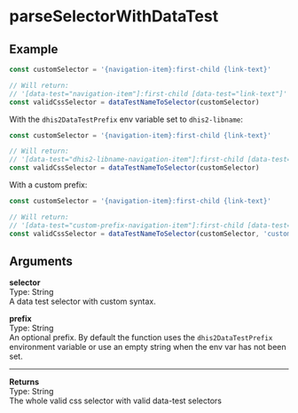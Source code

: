 # parseSelectorWithDataTest

## Example

```js
const customSelector = '{navigation-item}:first-child {link-text}'

// Will return:
// '[data-test="navigation-item"]:first-child [data-test="link-text"]'
const validCssSelector = dataTestNameToSelector(customSelector)
```

With the `dhis2DataTestPrefix` env variable set to `dhis2-libname`:

```js
const customSelector = '{navigation-item}:first-child {link-text}'

// Will return:
// '[data-test="dhis2-libname-navigation-item"]:first-child [data-test="dhis2-libname-link-text"]'
const validCssSelector = dataTestNameToSelector(customSelector)
```

With a custom prefix:

```js
const customSelector = '{navigation-item}:first-child {link-text}'

// Will return:
// '[data-test="custom-prefix-navigation-item"]:first-child [data-test="custom-prefix-link-text"]'
const validCssSelector = dataTestNameToSelector(customSelector, 'custom-prefix')
```

## Arguments

**selector**<br />
Type: String<br />
A data test selector with custom syntax.

**prefix**<br />
Type: String<br />
An optional prefix. By default the function uses the `dhis2DataTestPrefix`
environment variable or use an empty string when the env var has not been set.

---

**Returns**<br />
Type: String<br />
The whole valid css selector with valid data-test selectors

